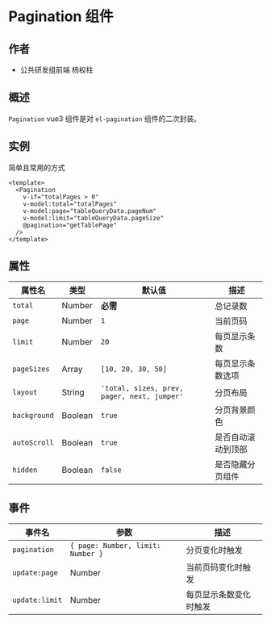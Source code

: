 # Pagination 组件

## 作者

- 公共研发组前端 杨权柱

## 概述

`Pagination` vue3 组件是对 `el-pagination` 组件的二次封装。

## 实例

简单且常用的方式

```vue
<template>
  <Pagination
    v-if="totalPages > 0"
    v-model:total="totalPages"
    v-model:page="tableQueryData.pageNum"
    v-model:limit="tableQueryData.pageSize"
    @pagination="getTablePage"
  />
</template>
```

## 属性

| 属性名       | 类型    | 默认值                                      | 描述               |
| ------------ | ------- | ------------------------------------------- | ------------------ |
| `total`      | Number  | **必需**                                    | 总记录数           |
| `page`       | Number  | `1`                                         | 当前页码           |
| `limit`      | Number  | `20`                                        | 每页显示条数       |
| `pageSizes`  | Array   | `[10, 20, 30, 50]`                          | 每页显示条数选项   |
| `layout`     | String  | `'total, sizes, prev, pager, next, jumper'` | 分页布局           |
| `background` | Boolean | `true`                                      | 分页背景颜色       |
| `autoScroll` | Boolean | `true`                                      | 是否自动滚动到顶部 |
| `hidden`     | Boolean | `false`                                     | 是否隐藏分页组件   |

## 事件

| 事件名         | 参数                              | 描述                   |
| -------------- | --------------------------------- | ---------------------- |
| `pagination`   | `{ page: Number, limit: Number }` | 分页变化时触发         |
| `update:page`  | Number                            | 当前页码变化时触发     |
| `update:limit` | Number                            | 每页显示条数变化时触发 |
